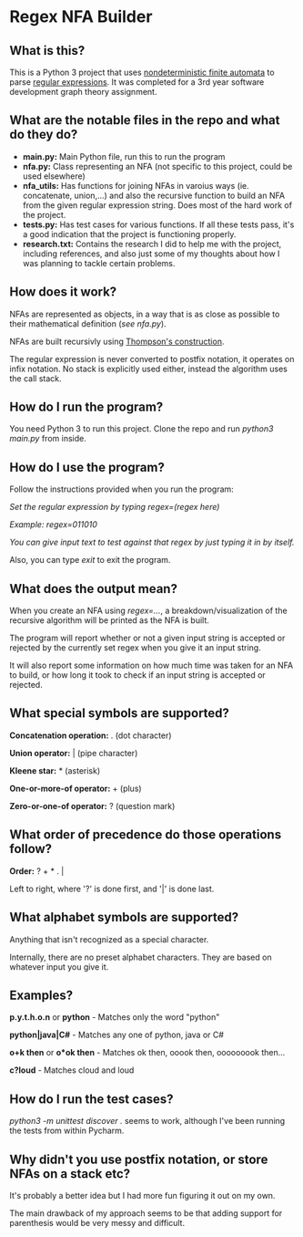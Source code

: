 
# Regex NFA Builder

## What is this?
This is a Python 3 project that uses [nondeterministic finite automata](https://en.wikipedia.org/wiki/Nondeterministic_finite_automaton) to parse [regular expressions](https://en.wikipedia.org/wiki/Regular_expression). It was completed for a 3rd year software development graph theory assignment.

## What are the notable files in the repo and what do they do?
* **main.py:** Main Python file, run this to run the program
* **nfa.py:** Class representing an NFA (not specific to this project, could be used elsewhere)
* **nfa_utils:** Has functions for joining NFAs in varoius ways (ie. concatenate, union,...) and also the recursive function to build an NFA from the given regular expression string. Does most of the hard work of the project.
* **tests.py:** Has test cases for various functions. If all these tests pass, it's a good indication that the project is functioning properly.
* **research.txt:** Contains the research I did to help me with the project, including references, and also just some of my thoughts about how I was planning to tackle certain problems.

## How does it work?
NFAs are represented as objects, in a way that is as close as possible to their mathematical definition (_see nfa.py_).

NFAs are built recursivly using [Thompson's construction](https://en.wikipedia.org/wiki/Thompson%27s_construction).

The regular expression is never converted to postfix notation, it operates on infix notation. No stack is explicitly used either, instead the algorithm uses the call stack.

## How do I run the program?
You need Python 3 to run this project.
Clone the repo and run *python3 main.py* from inside.

## How do I use the program?
Follow the instructions provided when you run the program:

_Set the regular expression by typing regex=(regex here)_

_Example: regex=011010_

_You can give input text to test against that regex by just typing it in by itself._

Also, you can type _exit_ to exit the program.

## What does the output mean?
When you create an NFA using _regex=..._, a breakdown/visualization of the recursive algorithm will be printed as the NFA is built.

The program will report whether or not a given input string is accepted or rejected by the currently set regex when you give it an input string.

It will also report some information on how much time was taken for an NFA to build, or how long it took to check if an input string is accepted or rejected.

## What special symbols are supported?
**Concatenation operation:** . (dot character)

**Union operator:** | (pipe character)

**Kleene star:** * (asterisk)

**One-or-more-of operator:** + (plus)

**Zero-or-one-of operator:** ? (question mark)

## What order of precedence do those operations follow?
**Order:** ? + * . |

Left to right, where '?' is done first, and '|' is done last.

## What alphabet symbols are supported?
Anything that isn't recognized as a special character.

Internally, there are no preset alphabet characters. They are based on whatever input you give it.

## Examples?
**p.y.t.h.o.n** or **python** - Matches only the word "python"

**python|java|C#** - Matches any one of python, java or C#

**o+k then** or **o\*ok then** - Matches ok then, ooook then, ooooooook then...

**c?loud** - Matches cloud and loud

## How do I run the test cases?
_python3 -m unittest discover ._ seems to work, although I've been running the tests from within Pycharm.

## Why didn't you use postfix notation, or store NFAs on a stack etc?
It's probably a better idea but I had more fun figuring it out on my own.

The main drawback of my approach seems to be that adding support for parenthesis would be very messy and difficult.
